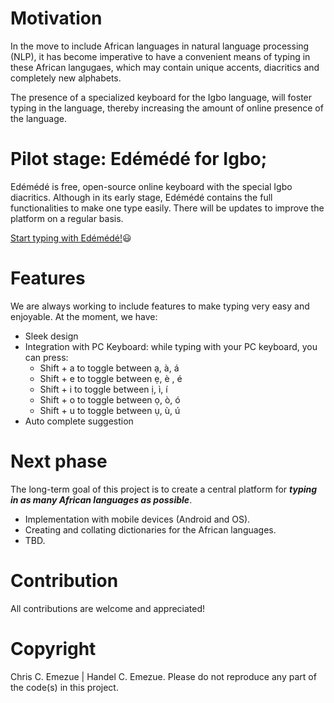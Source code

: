 # Motivation  
In the move to include African languages in natural language processing (NLP), it has become imperative to have a convenient means of typing in these African langugaes, which may contain unique accents, diacritics and completely new alphabets.

The presence of a specialized keyboard for the Igbo language, will foster typing in the language, thereby increasing the amount of online presence of the language.
# Pilot stage: Ed&#233;m&#233;d&#233; for Igbo;
Ed&#233;m&#233;d&#233; is free, open-source online keyboard with the special Igbo diacritics.
Although in its early stage, Ed&#233;m&#233;d&#233; contains the full functionalities to make one type easily. There will be updates to improve the platform on a regular basis.

[Start typing with Ed&#233;m&#233;d&#233;!](https://chrisemezue.github.io/edemede.github.io/):smiley:
# Features
We are always working to include features to make typing very easy and enjoyable. At the moment, we have:
* Sleek design
* Integration with PC Keyboard: while typing with your PC keyboard, you can press:
    * Shift + a to toggle between &#7841;, &#224;, &#225;
    * Shift + e to toggle between &#7865;, &#232; , &#233;
    * Shift + i to toggle between &#7883;, &#236;, &#237;
    * Shift + o to toggle between &#7885;, &#242;, &#243;
    * Shift + u to toggle between &#7909;, &#249;, &#250;
* Auto complete suggestion

# Next phase
The long-term goal of this project is to create a central platform for ***typing in as many African languages as possible***.
* Implementation with mobile devices (Android and OS).
* Creating and collating dictionaries for the African languages.
* TBD.

# Contribution
All contributions are welcome and appreciated!

# Copyright
Chris C. Emezue | Handel C. Emezue.
Please do not reproduce any part of the code(s) in this project.

